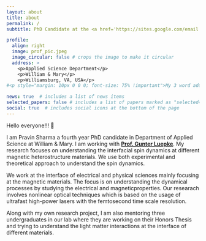```yaml
---
layout: about
title: about
permalink: /
subtitle: PhD Candidate at the <a href='https://sites.google.com/email.wm.edu/opticsandlaserlab/home/'>The Optics and Laser Lab, William & Mary</a>.

profile:
  align: right
  image: prof_pic.jpeg
  image_circular: false # crops the image to make it circular
  address: >
    <p>Applied Science Department</p>
    <p>William & Mary</p>
    <p>Williamsburg, VA, USA</p>
#<p style="margin: 10px 0 0 0; font-size: 75% !important">My 3 word address: <a href='https://what3words.com/forecast.gamer.showcase'>///forecast.gamer.showcase</a></p>

news: true  # includes a list of news items
selected_papers: false # includes a list of papers marked as "selected={true}"
social: true  # includes social icons at the bottom of the page
---
```



Hello everyone!!! &#128075; 

I am Pravin Sharma a fourth year PhD candidate in Department of Applied Science at William & Mary. I am working with **<a href='https://www.wm.edu/as/appliedscience/people/luepke_g.php'>Prof. Gunter Luepke</a>**. My research focuses on understanding the interfacial spin dynamics at different magnetic heterostructure materials. We use both experimental and theoretical approach to understand the spin dynamics. 

We work at the interface of electrical and physical sciences mainly focusing at the magnetic materials. The focus is on understanding the dynamical processes by studying the electrical and magneticproperties. Our researach involves nonlinear optical techniques which is based on the usage of ultrafast high-power lasers with the femtosecond time scale resolution.

Along with my own research project, I am also mentoring three undergraduates in our lab where they are working on their Honors Thesis and trying to understand the light matter interactions at the interface of different materials.
